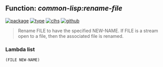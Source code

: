 ## Function: ***common-lisp:rename-file***
[![package](https://img.shields.io/badge/Package-COMMON--LISP-5f9ea0.svg?style=social&colorA=999999)](../) [![type](https://img.shields.io/badge/Type-Function-5f9ea0.svg?style=social&colorA=999999)](../#function) [![clhs](https://img.shields.io/badge/CLHS-RENAME--FILE-5f9ea0.svg?style=social&colorA=999999)](http://www.lispworks.com/documentation/HyperSpec/Body/f_rn_fil.htm) [![github](https://img.shields.io/badge/GitHub-View_the_source-5f9ea0.svg?style=social&colorA=999999&logo=github)](https://github.com/sbcl/sbcl/blob/master/src/code/filesys.lisp/) 

> Rename FILE to have the specified NEW-NAME. If FILE is a stream open to a
> file, then the associated file is renamed.

### Lambda list
```
(FILE NEW-NAME)
```
